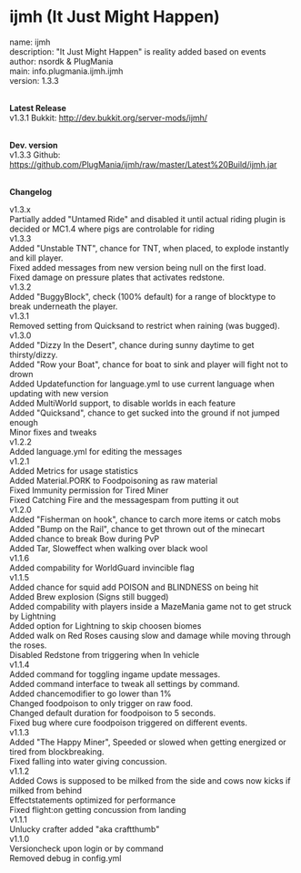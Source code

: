 ijmh (It Just Might Happen)
====

name: ijmh<br />
description: "It Just Might Happen" is reality added based on events<br />
author: nsordk & PlugMania<br />
main: info.plugmania.ijmh.ijmh<br />
version: 1.3.3<br /><br />

<b>Latest Release</b><br />
v1.3.1 Bukkit: http://dev.bukkit.org/server-mods/ijmh/<br /><br />

<b>Dev. version</b><br />
v1.3.3 Github: https://github.com/PlugMania/ijmh/raw/master/Latest%20Build/ijmh.jar<br /><br />
              
<b>Changelog</b><br />

v1.3.x<br />
Partially added "Untamed Ride" and disabled it until actual riding plugin is decided or MC1.4 where pigs are controlable for riding<br />
v1.3.3<br />
Added "Unstable TNT", chance for TNT, when placed, to explode instantly and kill player.<br />
Fixed added messages from new version being null on the first load.<br />
Fixed damage on pressure plates that activates redstone.<br />
v1.3.2<br />
Added "BuggyBlock", check (100% default) for a range of blocktype to break underneath the player.<br /> 
v1.3.1<br />
Removed setting from Quicksand to restrict when raining (was bugged).<br />
v1.3.0<br />
Added "Dizzy In the Desert", chance during sunny daytime to get thirsty/dizzy. <br />
Added "Row your Boat", chance for boat to sink and player will fight not to drown<br />
Added Updatefunction for language.yml to use current language when updating with new version<br />
Added MultiWorld support, to disable worlds in each feature<br />
Added "Quicksand", chance to get sucked into the ground if not jumped enough<br />
Minor fixes and tweaks<br />
v1.2.2<br />
Added language.yml for editing the messages<br />
v1.2.1<br />
Added Metrics for usage statistics<br />
Added Material.PORK to Foodpoisoning as raw material<br />
Fixed Immunity permission for Tired Miner<br />
Fixed Catching Fire and the messagespam from putting it out<br />
v1.2.0<br />
Added "Fisherman on hook", chance to carch more items or catch mobs<br />
Added "Bump on the Rail", chance to get thrown out of the minecart<br />
Added chance to break Bow during PvP<br />
Added Tar, Sloweffect when walking over black wool<br />
v1.1.6<br />
Added compability for WorldGuard invincible flag<br />
v1.1.5<br />
Added chance for squid add POISON and BLINDNESS on being hit<br />
Added Brew explosion (Signs still bugged)<br />
Added compability with players inside a MazeMania game not to get struck by Lightning<br />
Added option for Lightning to skip choosen biomes<br />
Added walk on Red Roses causing slow and damage while moving through the roses.<br />
Disabled Redstone from triggering when In vehicle<br />
v1.1.4<br />
Added command for toggling ingame update messages.<br />
Added command interface to tweak all settings by command.<br />
Added chancemodifier to go lower than 1%<br />
Changed foodpoison to only trigger on raw food.<br />
Changed default duration for foodpoison to 5 seconds.<br />
Fixed bug where cure foodpoison triggered on different events.<br />
v1.1.3<br />
Added "The Happy Miner", Speeded or slowed when getting energized or tired from blockbreaking.<br />
Fixed falling into water giving concussion.<br />
v1.1.2<br />
Added Cows is supposed to be milked from the side and cows now kicks if milked from behind<br />
Effectstatements optimized for performance<br />
Fixed flight:on getting concussion from landing<br />
v1.1.1<br />
Unlucky crafter added "aka craftthumb"<br />
v1.1.0<br />
Versioncheck upon login or by command<br /> 
Removed debug in config.yml<br />
